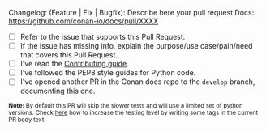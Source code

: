 Changelog: (Feature | Fix | Bugfix): Describe here your pull request
Docs: https://github.com/conan-io/docs/pull/XXXX

- [ ] Refer to the issue that supports this Pull Request.
- [ ] If the issue has missing info, explain the purpose/use case/pain/need that covers this Pull Request.
- [ ] I've read the [Contributing guide](https://raw.githubusercontent.com/conan-io/conan/develop/.github/CONTRIBUTING.md).
- [ ] I've followed the PEP8 style guides for Python code.
- [ ] I've opened another PR in the Conan docs repo to the ``develop`` branch, documenting this one. 

<sup>**Note:** By default this PR will skip the slower tests and will use a limited set of python versions. Check [here](https://github.com/conan-io/conan/blob/develop/.github/PR_INCREASE_TESTING.md) how to increase the testing level by writing some tags in the current PR body text.</sup>
